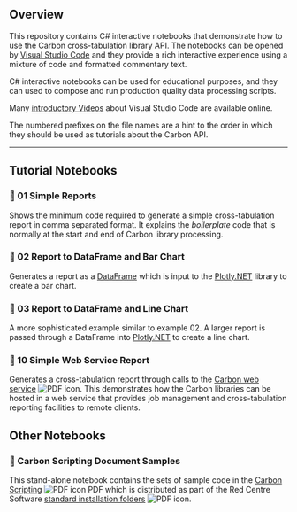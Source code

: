 ## Overview

This repository contains C# interactive notebooks that demonstrate how to use the Carbon cross-tabulation library API. The notebooks can be opened by [Visual Studio Code][vscode] and they provide a rich interactive experience using a mixture of code and formatted commentary text.

C# interactive notebooks can be used for educational purposes, and they can used to compose and run production quality data processing scripts.

Many [introductory Videos][vsintro] about Visual Studio Code are available online.

The numbered prefixes on the file names are a hint to the order in which they should be used as tutorials about the Carbon API.

---

## Tutorial Notebooks

### :blue_book: 01 Simple Reports

Shows the minimum code required to generate a simple cross-tabulation report in comma separated format. It explains the *boilerplate* code that is normally at the start and end of Carbon library processing.

### :blue_book: 02 Report to DataFrame and Bar Chart
 
Generates a report as a [DataFrame][msdf] which is input to the [Plotly.NET][plotly] library to create a bar chart.

### :blue_book: 03 Report to DataFrame and Line Chart
 
A more sophisticated example similar to example 02. A larger report is passed through a DataFrame into [Plotly.NET][plotly] to create a line chart.

### :blue_book: 10 Simple Web Service Report

Generates a cross-tabulation report through calls to the [Carbon web service][carbsrv] ![PDF icon][pdf16]. This demonstrates how the Carbon libraries can be hosted in a web service that provides job management and cross-tabulation reporting facilities to remote clients.

## Other Notebooks

### :blue_book: Carbon Scripting Document Samples

This stand-alone notebook contains the sets of sample code in the [Carbon Scripting][scriptpdf] ![PDF icon][pdf16] PDF which is distributed as part of the Red Centre Software [standard installation folders][rcsinst] ![PDF icon][pdf16].


[vscode]: https://code.visualstudio.com/
[vsintro]: https://code.visualstudio.com/docs/getstarted/introvideos
[msdf]: https://learn.microsoft.com/en-us/dotnet/api/microsoft.data.analysis.dataframe
[plotly]: https://plotly.net/
[scriptpdf]: https://rcsapps.azurewebsites.net/doc/carbon/Carbon%20Scripting.pdf
[rcsinst]: https://rcsapps.azurewebsites.net/doc/carbon/Introduction%20to%20the%20RedCentre%20Carbon%20Libraries%20and%20Applications.pdf
[pdf16]: https://systemrcs.blob.core.windows.net/wiki-images/pdf16.png
[carbsrv]: https://rcsapps.azurewebsites.net/doc/carbon/articles/carbon-webapi.htm